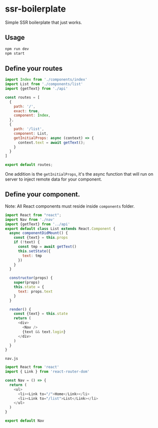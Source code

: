 # ssr-boilerplate
Simple SSR boilerplate that just works.

## Usage

```js
npm run dev
npm start
```

## Define your routes

```js
import Index from './components/index'
import List from './components/list'
import {getText} from './api'

const routes = [
  {
    path: '/',
    exact: true,
    component: Index,
  },
  {
    path: '/list',
    component: List,
    getInitialProps: async (context) => {
      context.text = await getText();
    }
  }
]

export default routes;
```

One addition is the `getInitialProps`, it's the async function that will run on server to inject remote data for your component.

## Define your component.

Note: All React components must reside inside `components` folder.

```js
import React from "react";
import Nav from './nav'
import {getText} from '../api'
export default class List extends React.Component {
  async componentDidMount() {
    const {text} = this.props
    if (!text) {
      const tmp = await getText()
      this.setState({
        text: tmp
      })
    }
  }

  constructor(props) {
    super(props)
    this.state = {
      text: props.text
    }
  }

  render() {
    const {text} = this.state
    return (
      <div>
        <Nav />
        {text && text.login}
      </div>
    )
  }
}

```

`nav.js`
```js
import React from 'react'
import { Link } from 'react-router-dom'

const Nav = () => {
  return (
    <ul>
      <li><Link to="/">Home</Link></li>
      <li><Link to="/list">List</Link></li>
    </ul>
  )
}

export default Nav
```
